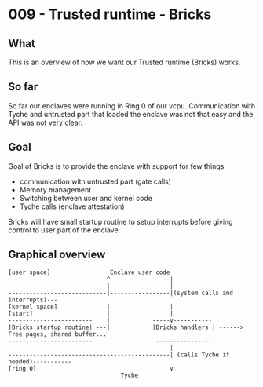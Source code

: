 # 009 - Trusted runtime - Bricks

## What

This is an overview of how we want our Trusted runtime (Bricks) works. 

## So far

So far our enclaves were running in Ring 0 of our vcpu. Communication with Tyche and untrusted part that loaded the enclave was not that easy and the API was not very clear. 

## Goal

Goal of Bricks is to provide the enclave with support for few things
- communication with untrusted part (gate calls)
- Memory management
- Switching between user and kernel code
- Tyche calls (enclave attestation)


Bricks will have small startup routine to setup interrupts before giving control to user part of the enclave.

## Graphical overview

```
[user space]                 Enclave user code
                            ^                 |
                            |                 |
----------------------------|-----------------|(system calls and interrupts)---
[kernel space]              |                 |
[start]                     |                 |
------------------------    |            -----v-----------
|Bricks startup routine| ---|            |Bricks handlers | ------> Free pages, shared buffer...
------------------------                  ----------------
                                              |
----------------------------------------------| (calls Tyche if needed)-----------
[ring 0]                                      v
                                Tyche

                                
```